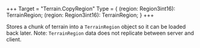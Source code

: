+++
Target = "Terrain.CopyRegion"
Type = { (region: Region3int16): TerrainRegion; (region: Region3int16): TerrainRegion; }
+++

Stores a chunk of terrain into a `TerrainRegion` object so it can be loaded back later.  Note: `TerrainRegion` data does not replicate between server and client.
